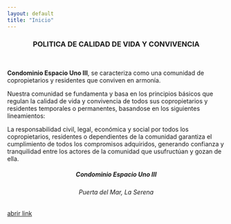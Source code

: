 ```yaml
---
layout: default
title: "Inicio"
---
```



<h3 align="center">POLITICA DE CALIDAD DE VIDA Y CONVIVENCIA</h3>
<br>

<p class="font-karla">
<strong>Condominio Espacio Uno III</strong>, se caracteriza como una comunidad de copropietarios y residentes que conviven en armonía.</p>

<p class="font-karla">
Nuestra comunidad se fundamenta y basa en los principios básicos que regulan la calidad de vida y convivencia de todos sus copropietarios y residentes temporales o permanentes, basandose en los siguientes lineamientos:</p>

<p class="font-karla">
La responsabilidad civil, legal, económica y social por todos los copropietarios, residentes o dependientes de la comunidad garantiza el cumplimiento de todos los compromisos adquiridos, generando confianza y tranquilidad entre los actores de la comunidad que usufructúan y gozan de ella.</p>

<h5 align="center" class="font-karla fw-bold">Condominio Espacio Uno III</h5>
<h6 align="center" class="font-karla fw-normal">Puerta del Mar, La Serena</h6>


<a href="outlook.eml">abrir link</a>